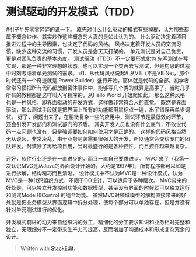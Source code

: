 测试驱动的开发模式（TDD）
========================
#引子#
先零零碎碎的说一下。
原先对什么什么驱动的模式有些模糊，认为那些都属于概念炒作。其实炒作这些概念的人真的是如此认为的。
什么驱动决定着项目推进过程中的主导因素，也决定了代码的风格。
风格决定着开发人员的交流习惯，缺少这种交流的习惯，开发人员是会天天打架的。
单元测试是对自己负责，更是对团队负责的基本态度。
测试驱动（TDD）不一定要形式化为 先写测试在写实现，那是一种非常理想的状态，也可以实现一个类再去写测试，但是构思的过程中时刻考虑着单元测试的需求。
#1、从代码风格说起#
从VB（不是VB.Net，那个时代还有一个奇迹就是 Power Builder）盛行开始，窗体就是代码的全部。初学者常常习惯把所有代码都放到窗体事件中，能够写几个类的就算是高手了。当时几乎所有的教程都是这样叫人写程序的，从Hello World 开始就如此。
那么这种风格也是一种风格，即界面驱动的开发方式，这样做非常符合人的直觉。
既然是界面驱动，那么测试手段就是把界面上所有的功能都用鼠标点一遍，出了错误再单步调试。
好了，问题出来了，在稍微复杂一些的应用中，测试环节是最低效的环节，还会引发开发部门和测试部门的矛盾。
其实开发人员也没有什么底气，不敢说代码一点问题也没有，只是强调要如何如何使用才是正确的。
这样的代码风格当然无从说起，非常凌乱，由于业务封装需要很强大的开发，所以通常会交给专门的团队开发，封装好了再给项目用，当时最盛行的是各种控件，而且控件越来越复杂。

还好，软件行业还是在一直进步的，而且一直自己要求进步。
MVC 来了（我第一次认识MVC是从Java的界面设计开始的，大约是1997年），所有程序都可以如是进行拆解，结构精巧而且清晰。
设计模式中不认为MVC是一种设计模式，认为MVC是一种代码组织方式，不限于OO设计，可以适用于多种层次。
MVC带来的好处是，可以独立开发控制功能和数据模型，甚至没有界面的时候就可以独立运行和测试Model和Control 的组合功能。
虽然MVC对领域模型的解构直接带来的好处就是把业务模型从界面逻辑中拆分处理，使每个部分可以单独存在，但是并没有针对单元测试进行的优化。

开发模式前进的动力来自组织内的分工，精细化的分工要求知识和业务相对完整和独立，无限细分不一定带来生产力的提高，反而增加了沟通成本和形成复杂冗余的设计。


> Written with [StackEdit](https://stackedit.io/).